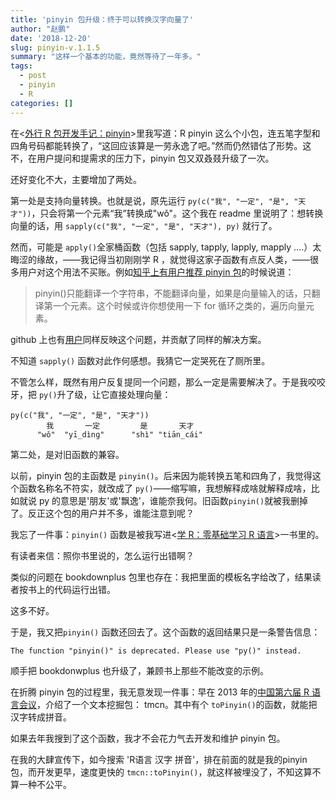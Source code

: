 ```yaml
---
title: 'pinyin 包升级：终于可以转换汉字向量了'
author: "赵鹏"
date: '2018-12-20'
slug: pinyin-v.1.1.5
summary: "这样一个基本的功能，竟然等待了一年多。"
tags:
  - post
  - pinyin
  - R
categories: []
---
```


在<[外行 R 包开发手记：pinyin](http://www.pzhao.org/zh/post/pinyin-one-year/)>里我写道：R pinyin 这么个小包，连五笔字型和四角号码都能转换了，“这回应该算是一劳永逸了吧。”然而仍然错估了形势。这不，在用户提问和提需求的压力下，pinyin 包又双叒叕升级了一次。

还好变化不大，主要增加了两处。

第一处是支持向量转换。也就是说，原先运行 `py(c("我", "一定", "是", "天才"))`，只会将第一个元素“我”转换成"wǒ"。这个我在 readme 里说明了：想转换向量的话，用 `sapply(c("我", "一定", "是", "天才"), py)` 就行了。

然而，可能是 `apply()`全家桶函数（包括 sapply, tapply, lapply, mapply ....）太晦涩的缘故，——我记得当初刚刚学 R ，就觉得这家子函数有点反人类，——很多用户对这个用法不买账。例如[知乎上有用户推荐 pinyin 包](https://www.zhihu.com/question/66458021)的时候说道：

> pinyin()只能翻译一个字符串，不能翻译向量，如果是向量输入的话，只翻译第一个元素。这个时候或许你想使用一下 for 循环之类的，遍历向量元素。

github 上也有[用户](https://github.com/pzhaonet/pinyin/issues/5)同样反映这个问题，并贡献了同样的解决方案。

不知道 `sapply()` 函数对此作何感想。我猜它一定哭死在了厕所里。

不管怎么样，既然有用户反复提同一个问题，那么一定是需要解决了。于是我咬咬牙，把 `py()`升了级，让它直接处理向量：

```
py(c("我", "一定", "是", "天才"))
        我       一定         是       天才 
      "wǒ"  "yī_dìnɡ"      "shì" "tiān_cái" 
```



第二处，是对旧函数的兼容。

以前，pinyin 包的主函数是 `pinyin()`。后来因为能转换五笔和四角了，我觉得这个函数名称名不符实，就改成了 `py()`——缩写嘛，我想解释成啥就解释成啥，比如就说 py 的意思是'朋友'或'飘逸'，谁能奈我何。旧函数`pinyin()`就被我删掉了。反正这个包的用户并不多，谁能注意到呢？

我忘了一件事：`pinyin()` 函数是被我写进<[学 R：零基础学习 R 语言](https://xuer.dapengde.com)>一书里的。

有读者来信：照你书里说的，怎么运行出错啊？

类似的问题在 bookdownplus 包里也存在：我把里面的模板名字给改了，结果读者按书上的代码运行出错。

这多不好。

于是，我又把`pinyin()` 函数还回去了。这个函数的返回结果只是一条警告信息：

```
The function "pinyin()" is deprecated. Please use "py()" instead.
```

顺手把 bookdonwplus 也升级了，兼顾书上那些不能改变的示例。

在折腾 pinyin 包的过程里，我无意发现一件事：早在 2013 年的[中国第六届 R 语言会议](http://yalei.name/2013/11/%E7%AC%AC%E5%85%AD%E5%B1%8AR%E8%AF%AD%E8%A8%80%E4%BC%9A%E8%AE%AE%E8%AE%B0%E4%BA%8B)，介绍了一个文本挖掘包： tmcn。其中有个 `toPinyin()`的函数，就能把汉字转成拼音。

如果去年我搜到了这个函数，我才不会花力气去开发和维护 pinyin 包。

在我的大肆宣传下，如今搜索 'R语言 汉字 拼音'，排在前面的就是我的pinyin 包，而开发更早，速度更快的 `tmcn::toPinyin()`，就这样被埋没了，不知这算不算一种不公平。 

